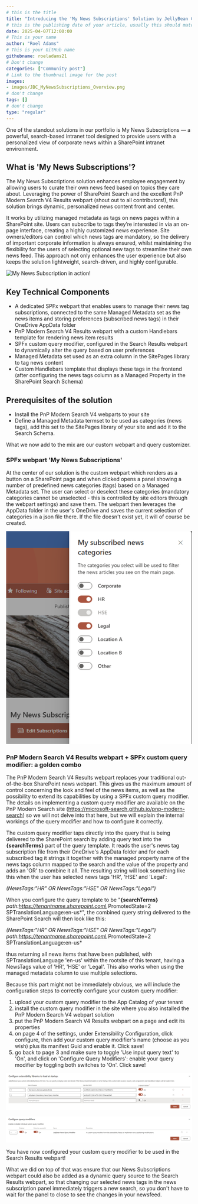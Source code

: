 ```yaml
---
# this is the title
title: "Introducing the 'My News Subscriptions' Solution by JellyBean Consultancy"
# this is the publishing date of your article, usually this should match "now"
date: 2025-04-07T12:00:00
# This is your name
author: "Roel Adams"
# This is your GitHub name
githubname: roeladams21
# Don't change
categories: ["Community post"]
# Link to the thumbnail image for the post
images:
- images/JBC_MyNewsSubscriptions_Overview.png
# don't change
tags: []
# don't change
type: "regular"
---
```



One of the standout solutions in our portfolio is My News Subscriptions — a powerful, search-based intranet tool designed to provide users with a personalized view of corporate news within a SharePoint intranet environment.


## What is 'My News Subscriptions'?

The My News Subscriptions solution enhances employee engagement by allowing users to curate their own news feed based on topics they care about. Leveraging the power of SharePoint Search and the excellent PnP Modern Search V4 Results webpart (shout out to all contributors!), this solution brings dynamic, personalized news content front and center.

It works by utilizing managed metadata as tags on news pages within a SharePoint site. Users can subscribe to tags they’re interested in via an on-page interface, creating a highly customized news experience. Site owners/editors can control which news tags are mandatory, so the delivery of important corporate information is always ensured, whilst maintaining the flexibility for the users of selecting optional new tags to streamline their own news feed. This approach not only enhances the user experience but also keeps the solution lightweight, search-driven, and highly configurable. 

![My News Subscription in action!](images/JBC_MyNewsSubscriptions_Recording800.gif "My News Subscription in action!")


## Key Technical Components

- A dedicated SPFx webpart that enables users to manage their news tag subscriptions, connected to the same Managed Metadata set as the news items and storing preferences (subscribed news tags) in their OneDrive AppData folder
- PnP Modern Search V4 Results webpart with a custom Handlebars template for rendering news item results
- SPFx custom query modifier, configured in the Search Results webpart to dynamically alter the query based on user preferences
- Managed Metadata set used as an extra column in the SitePages library to tag news content
- Custom Handlebars template that displays these tags in the frontend (after configuring the news tags column as a Managed Property in the SharePoint Search Schema)


## Prerequisites of the solution

- Install the PnP Modern Search V4 webparts to your site
- Define a Managed Metadata termset to be used as categories (news tags), add this set to the SitePages library of your site and add it to the Search Schema.


What we now add to the mix are our custom webpart and query customizer.

### SPFx webpart 'My News Subscriptions'

At the center of our solution is the custom webpart which renders as a button on a SharePoint page and when clicked opens a panel showing a number of predefined news categories (tags) based on a Managed Metadata set. The user can select or deselect these categories (mandatory categories cannot be unselected - this is controlled by site editors through the webpart settings) and save them. The webpart then leverages the AppData folder in the user's OneDrive and saves the current selection of categories in a json file there. If the file doesn't exist yet, it will of course be created. 


![My News Subscription Button and Panel](images/JBC_MyNewsSubscriptions_ButtonAndPanel.png "My News Subscription Button and Panel")

### PnP Modern Search V4 Results webpart + SPFx custom query modifier: a golden combo

The PnP Modern Search V4 Results webpart replaces your traditional out-of-the-box SharePoint news webpart. This gives us the maximum amount of control concerning the look and feel of the news items, as well as the possibility to extend its capabilities by using a SPFx custom query modifier. The details on implementing a custom query modifier are available on the PnP Modern Search site (https://microsoft-search.github.io/pnp-modern-search) so we will not delve into that here, but we will explain the internal workings of the query modifier and how to configure it correctly.

The custom query modifier taps directly into the query that is being delivered to the SharePoint search by adding query text into the **{searchTerms}** part of the query template. It reads the user's news tag subscription file from their OneDrive's AppData folder and for each subscribed tag it strings it together with the managed property name of the news tags column mapped to the search and the value of the property and adds an 'OR' to combine it all. The resulting string will look something like this when the user has selected news tags 'HR', 'HSE' and 'Legal': 

*(NewsTags:\"HR\" OR NewsTags:\"HSE\" OR NewsTags:\"Legal\")*

When you configure the query template to be "**{searchTerms}** *path:https://tenantname.sharepoint.com\* PromotedState=2 SPTranslationLanguage:en-us*", the combined query string delivered to the SharePoint Search will then look like this:

*(NewsTags:\"HR\" OR NewsTags:\"HSE\" OR NewsTags:\"Legal\") path:https://tenantname.sharepoint.com\* PromotedState=2 SPTranslationLanguage:en-us*

thus returning all news items that have been published, with SPTranslationLanguage 'en-us' within the rootsite of this tenant, having a NewsTags value of 'HR', 'HSE' or 'Legal'. This also works when using the managed metadata column to use multiple selections.


Because this part might not be immediately obvious, we will include the configuration steps to correctly configure your custom query modifier:
1) upload your custom query modifier to the App Catalog of your tenant
2) install the custom query modifier in the site where you also installed the PnP Modern Search V4 webpart solution
3) put the PnP Modern Search V4 Results webpart on a page and edit its properties
4) on page 4 of the settings, under Extensibility Configuration, click configure, then add your custom query modifier's name (choose as you wish) plus its manifest Guid and enable it. Click save!
5) go back to page 3 and make sure to toggle 'Use input query text' to 'On', and click on 'Configure Query Modifiers': enable your query modifier by toggling both switches to 'On'. Click save!

![Search Results webpart configuration page 4 - Extensibility Configuration](images/JBC_MyNewsSubscriptions_QueryModifier_Config.png "Search Results webpart configuration page 4 - Extensibility Configuration")

![Search Results webpart configuration page 3 - Enable Query Modifier](images/JBC_MyNewsSubscriptions_QueryModifier_Config_3.png "Search Results webpart configuration page 3 - Enable Query Modifier")

You have now configured your custom query modifier to be used in the Search Results webpart!

What we did on top of that was ensure that our News Subscriptions webpart could also be added as a dynamic query source to the Search Results webpart, so that changing our selected news tags in the news subscription panel immediately triggers a new search, so you don't have to wait for the panel to close to see the changes in your newsfeed.